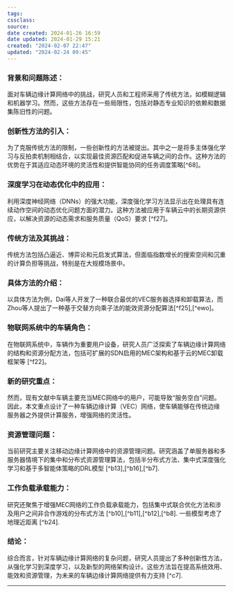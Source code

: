 ```yaml
---
tags: 
cssclass:
source:
date created: 2024-01-26 16:59
date updated: 2024-01-29 15:21
created: "2024-02-07 22:47"
updated: "2024-02-24 09:45"
---
```


### 背景和问题陈述：
面对车辆边缘计算网络中的挑战，研究人员和工程师采用了传统方法，如模糊逻辑和机器学习。然而，这些方法存在一些局限性，包括对静态专业知识的依赖和数据集陈旧性的问题。

### 创新性方法的引入：
为了克服传统方法的限制，一些创新性的方法被提出。其中之一是将多主体强化学习与反拍卖机制相结合，以实现最佳资源匹配和促进车辆之间的合作。这种方法的优势在于其适应动态环境的灵活性和提供智能协同的任务调度策略[^68]。

### 深度学习在动态优化中的应用：
利用深度神经网络（DNNs）的强大功能，深度强化学习方法显示出在处理具有连续动作空间的动态优化问题方面的潜力。这种方法被应用于车辆云中的长期资源供应，以解决资源的动态需求和服务质量（QoS）要求 [^f27]。

### 传统方法及其挑战：
传统方法包括凸逼近、博弈论和元启发式算法，但面临指数增长的搜索空间和沉重的计算负担等挑战，特别是在大规模场景中。

### 具体方法的介绍：
以具体方法为例，Dai等人开发了一种联合最优的VEC服务器选择和卸载算法，而Zhou等人提出了一种基于交替方向乘子法的能效资源分配算法[^f25],[^ewo]。

### 物联网系统中的车辆角色：
在物联网系统中，车辆作为重要用户设备，研究人员广泛探索了车辆边缘计算网络的结构和资源分配方法，包括可扩展的SDN启用的MEC架构和基于云的MEC卸载框架等 [^f22]。

### 新的研究重点：
然而，现有文献中车辆主要充当MEC网络中的用户，可能导致“服务空白”问题。因此，本文重点设计了一种车辆边缘计算（VEC）网络，使车辆能够在传统边缘服务器之外提供计算服务，增强网络的灵活性。

### 资源管理问题：
当前研究主要关注移动边缘计算网络中的资源管理问题。研究涵盖了单服务器和多服务器情境下的集中和分布式资源管理算法，包括半分布式方法、集中式深度强化学习和基于多智能体策略的DRL模型 [^b13],[^b16],[^b7].

### 工作负载承载能力：
研究还聚焦于增强MEC网络的工作负载承载能力，包括集中式联合优化方法和涉及用户之间非合作游戏的分布式方法 [^b10],[^b11],[^b12],[^b8]. 一些模型考虑了地理近距离 [^b24].

### 结论：
综合而言，针对车辆边缘计算网络的复杂问题，研究人员提出了多种创新性方法，从强化学习到深度学习，以及新型的网络架构设计。这些方法旨在提高系统效用、能效和资源管理，为未来的车辆边缘计算网络提供有力支持 [^c7].



---

